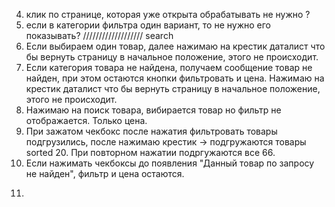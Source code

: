 <!-- 1. при поиске товара, который отсутсвует. в model priceRanger не обновляется from и to -->
<!-- 2. и при поиске товара, который присутствует. в model priceRanger не обновляется from и to. при этом min и max всегда корректный. -->
<!-- 3. при поиске офисных не обновляется фильтр. не нужно в фильтре показывать атрибуты, которые не доступны для текущего поискового запроса -->

4. клик по странице, которая уже открыта обрабатывать не нужно ?
   <!-- 5. запихнуть sortedProducts в filter.update() в контроллере -->
   <!-- 6. при загрузке страница показывать сколько товаров в избранных -->
5. если в категории фильтра один вариант, то не нужно его показывать?
      <!-- 8. в фильтре вообще не работает "Объем накопителя", "Блок питания", "Объем ОЗУ" "Частота ОЗУ" -->
      <!-- 9. в фильтре работает частично "Частота процессора" -->
   ///////////////////
   search
6. Если выбираем один товар, далее нажимаю на крестик даталист что бы вернуть страницу в начальное положение, этого не происходит.
7. Если категория товара не найдена, получаем сообщение товар не найден, при этом остаются кнопки фильтровать и цена. Нажимаю на крестик даталист что бы вернуть страницу в начальное положение, этого не происходит.
8. Нажимаю на поиск товара, вибирается товар но фильтр не отображается. Только цена.
9. При зажатом чекбокс после нажатия фильтровать товары подгрузились, после нажимаю крестик -> подгружаются товары sorted 20. При повторном нажатии подргужаются все 66.
10. Если нажимать чекбоксы до появления "Данный товар по запросу не найден", фильтр и цена остаются.
<!-- 11. Нормалайз. Не совпадают имена при поиске. Возможно его нужно применить в каталоге сразу при загрузке продуктов -->
11.
